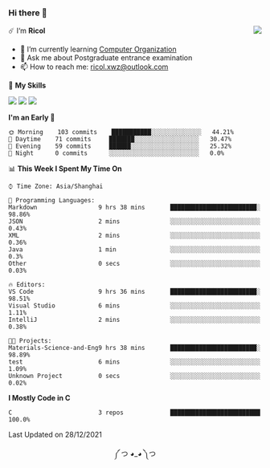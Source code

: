 ### Hi there 👋

<a href="#">
  <img align="right" src="https://github-readme-stats.vercel.app/api?username=Ricolxwz&count_private=true&show_icons=true&theme=prussian" />
</a>

☄️ I‘m **Ricol**

- 🌱 I’m currently learning [Computer Organization](https://github.com/Ricolxwz/Computer-Organization-408)
- 💬 Ask me about Postgraduate entrance examination
- 📫 How to reach me: ricol.xwz@outlook.com

🌟 **My Skills**

![](https://img.shields.io/badge/-Git-000000?style=flat-square&logo=git&logoColor=fff)
![](https://img.shields.io/badge/-C-3e74a2?style=flat-square&logo=C&logoColor=fff)
![](https://img.shields.io/badge/-Python-4fc08d?style=flat-square&logo=python&logoColor=fff)

<!--START_SECTION:waka-->
**I'm an Early 🐤** 

```text
🌞 Morning    103 commits    ███████████░░░░░░░░░░░░░░   44.21% 
🌆 Daytime    71 commits     ███████░░░░░░░░░░░░░░░░░░   30.47% 
🌃 Evening    59 commits     ██████░░░░░░░░░░░░░░░░░░░   25.32% 
🌙 Night      0 commits      ░░░░░░░░░░░░░░░░░░░░░░░░░   0.0%

```


📊 **This Week I Spent My Time On** 

```text
⌚︎ Time Zone: Asia/Shanghai

💬 Programming Languages: 
Markdown                 9 hrs 38 mins       ████████████████████████░   98.86% 
JSON                     2 mins              ░░░░░░░░░░░░░░░░░░░░░░░░░   0.43% 
XML                      2 mins              ░░░░░░░░░░░░░░░░░░░░░░░░░   0.36% 
Java                     1 min               ░░░░░░░░░░░░░░░░░░░░░░░░░   0.3% 
Other                    0 secs              ░░░░░░░░░░░░░░░░░░░░░░░░░   0.03%

🔥 Editors: 
VS Code                  9 hrs 36 mins       ████████████████████████░   98.51% 
Visual Studio            6 mins              ░░░░░░░░░░░░░░░░░░░░░░░░░   1.11% 
IntelliJ                 2 mins              ░░░░░░░░░░░░░░░░░░░░░░░░░   0.38%

🐱‍💻 Projects: 
Materials-Science-and-Eng9 hrs 38 mins       ████████████████████████░   98.89% 
test                     6 mins              ░░░░░░░░░░░░░░░░░░░░░░░░░   1.09% 
Unknown Project          0 secs              ░░░░░░░░░░░░░░░░░░░░░░░░░   0.02%

```

**I Mostly Code in C** 

```text
C                        3 repos             █████████████████████████   100.0%

```



 Last Updated on 28/12/2021
<!--END_SECTION:waka-->

<div align="center">
༼ つ ◕_◕ ༽つ
</div>
